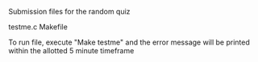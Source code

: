 Submission files for the random quiz

testme.c
Makefile

To run file, execute "Make testme" and the error message will be printed within the allotted 5 minute timeframe

